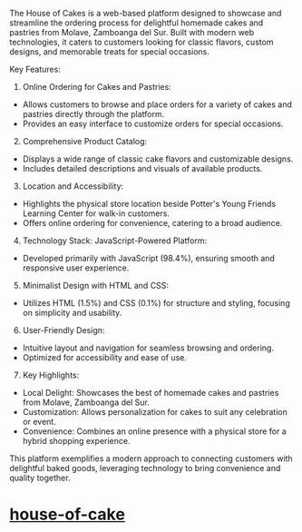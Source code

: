 The House of Cakes is a web-based platform designed to showcase and streamline the ordering process for delightful homemade cakes and pastries from Molave, Zamboanga del Sur. Built with modern web technologies, it caters to customers looking for classic flavors, custom designs, and memorable treats for special occasions.

Key Features:
1. Online Ordering for Cakes and Pastries:
- Allows customers to browse and place orders for a variety of cakes and pastries directly through the platform.
- Provides an easy interface to customize orders for special occasions.

2. Comprehensive Product Catalog:
- Displays a wide range of classic cake flavors and customizable designs.
- Includes detailed descriptions and visuals of available products.

3. Location and Accessibility:
- Highlights the physical store location beside Potter's Young Friends Learning Center for walk-in customers.
- Offers online ordering for convenience, catering to a broad audience.

4. Technology Stack:
JavaScript-Powered Platform:
- Developed primarily with JavaScript (98.4%), ensuring smooth and responsive user experience.

5. Minimalist Design with HTML and CSS:
- Utilizes HTML (1.5%) and CSS (0.1%) for structure and styling, focusing on simplicity and usability.

6. User-Friendly Design:
- Intuitive layout and navigation for seamless browsing and ordering.
- Optimized for accessibility and ease of use.

7. Key Highlights:
- Local Delight: Showcases the best of homemade cakes and pastries from Molave, Zamboanga del Sur.
- Customization: Allows personalization for cakes to suit any celebration or event.
- Convenience: Combines an online presence with a physical store for a hybrid shopping experience.

This platform exemplifies a modern approach to connecting customers with delightful baked goods, leveraging technology to bring convenience and quality together.

# [house-of-cake](https://houseofcakes.onrender.com/)
